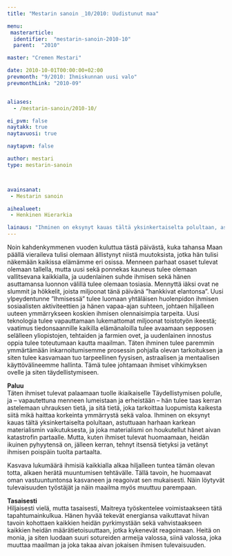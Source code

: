 ```yaml
---
title: "Mestarin sanoin _10/2010: Uudistunut maa"

menu:
 masterarticle:
  identifier:  "mestarin-sanoin-2010-10"
  parent:  "2010"

master: "Cremen Mestari"

date: 2010-10-01T00:00:00+02:00
prevmonth: "9/2010: Ihmiskunnan uusi valo"
prevmonthLink: "2010-09"


aliases:
  - /mestarin-sanoin/2010-10/

ei_pvm: false
naytakk: true
naytavuosi: true

naytapvm: false

author: mestari
type: mestarin-sanoin



avainsanat:
 - Mestarin sanoin

aihealueet:
 - Henkinen Hierarkia

lainaus: "Ihminen on eksynyt kauas tältä yksinkertaiselta polultaan, astuttuaan harhaan karkean materialismin vaikutuksesta, ja joka materialismi on houkutellut hänet aivan katastrofin partaalle. Mutta, kuten ihmiset tulevat huomaamaan, heidän ikuinen pyhyytensä on, jälleen kerran, tehnyt itsensä tietyksi ja vetänyt ihmisen poispäin tuolta partaalta."
---
```

<p>Noin kahdenkymmenen vuoden kuluttua tästä päivästä, kuka tahansa Maan päällä vieraileva tulisi olemaan ällistynyt niistä muutoksista, jotka hän tulisi näkemään kaikissa elämämme eri osissa. Menneen parhaat osaset tulevat olemaan tallella, mutta uusi sekä ponnekas kauneus tulee olemaan vallitsevana kaikkialla, ja uudenlainen suhde ihmisen sekä hänen asuttamansa luonnon välillä tulee olemaan tosiasia. Mennyttä iäksi ovat ne slummit ja hökkelit, joista miljoonat tänä päivänä ”hankkivat elantonsa”. Uusi ylpeydentunne ”Ihmisessä” tulee luomaan yhtäläisen huolenpidon ihmisen sosiaalisten aktiviteettien ja hänen vapaa-ajan suhteen, johtaen hiljalleen uuteen ymmärrykseen koskien ihmisen olennaisimpia tarpeita. Uusi teknologia tulee vapauttamaan lukemattomat miljoonat toistotyön ikeestä; vaatimus tiedonsaannille kaikilla elämänaloilla tulee avaamaan sepposen selälleen yliopistojen, tehtaiden ja farmien ovet, ja uudenlainen innostus oppia tulee toteutumaan kautta maailman. Täten ihminen tulee paremmin ymmärtämään inkarnoitumisemme prosessin pohjalla olevan tarkoituksen ja siten tulee kasvamaan tuo tarpeellinen fyysisen, astraalisen ja mentaalisen käyttövälineemme hallinta. Tämä tulee johtamaan ihmiset vihkimyksen ovelle ja siten täydellistymiseen.</p>
<p><strong>Paluu</strong><br>
Täten ihmiset tulevat palaamaan tuolle ikiaikaiselle Täydellistymisen polulle, ja – vapautettuna menneen lumeistaan ja erheistään – hän tulee taas kerran astelemaan uhrauksen tietä, ja sitä tietä, joka tarkoittaa luopumista kaikesta siitä mikä haittaa korkeinta ymmärrystä sekä valoa. Ihminen on eksynyt kauas tältä yksinkertaiselta polultaan, astuttuaan harhaan karkean materialismin vaikutuksesta, ja joka materialismi on houkutellut hänet aivan katastrofin partaalle. Mutta, kuten ihmiset tulevat huomaamaan, heidän ikuinen pyhyytensä on, jälleen kerran, tehnyt itsensä tietyksi ja vetänyt ihmisen poispäin tuolta partaalta.</p>
<p>Kasvava lukumäärä ihmisiä kaikkialla alkaa hiljalleen tuntea tämän olevan totta, alkaen herätä muuntumisen tehtävälle. Tällä tavoin, he huomaavat oman vastuuntuntonsa kasvaneen ja reagoivat sen mukaisesti. Näin löytyvät tulevaisuuden työstäjät ja näin maailma myös muuttuu parempaan.</p>
<p><strong>Tasaisesti</strong><br>
Hiljaisesti vielä, mutta tasaisesti, Maitreya työskentelee voimistaakseen tätä tapahtumainkulkua. Hänen hyvää tekevät energiansa vaikuttavat hiivan tavoin kohottaen kaikkien heidän pyrkimystään sekä vahvistaakseen kaikkien heidän määrätietoisuuttaan, jotka kykenevät reagoimaan. Heitä on monia, ja siten luodaan suuri sotureiden armeija valossa, siinä valossa, joka muuttaa maailman ja joka takaa aivan jokaisen ihmisen tulevaisuuden.</p>